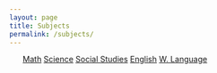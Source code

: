 ```yaml
---
layout: page
title: Subjects
permalink: /subjects/
---
```


<html>
<style>
ul li {display: inline-block;}
ul li:hover {background:white;
             color: #191970;}
ul li:hover ul {display: block;}
ul li ul {
  position: absolute;
  width: 200px;
  display: none;
  background: white;
}
ul li ul li {
  background: #DAA520;
  color: #191970;
  display: block;
  background: white;
}

</style>
<body>

<div>
  <ul class="button-list">
    <li class="button">
      <a href="#">Math</a>
        <ul>
          <li><a href="#">Algebra 1</a></li>
          <li><a href="#">Algebra 2</a></li>
          <li><a href="#">Geometry</a></li>
          <li><a href="#">Pre Calculus</a></li>
          <li><a href="#">Calculus</a></li>
        </ul>
    </li>
    <li class="button">
      <a href="#">Science</a>
      <ul>
        <li><a href="#">Biology</a></li>
        <li><a href="#">Chemistry</a></li>
        <li><a href="#">Environmental Science</a></li>
      </ul>
    </li>
    <li class="button">
      <a href="#">Social Studies</a>
        <ul>
          <li><a href="#">U.S. History</a></li>
          <li><a href="#">World History</a></li>
          <li><a href="#">Government</a></li>
        </ul>
    </li>
    <li class="button">
      <a href="#">English</a>
        <ul>
          <li><a href="#">Grammer</a></li>
          <li><a href="#">Link 2</a></li>
          <li><a href="#">Link 3</a></li>
        </ul>
    </li>
    <li class="button">
      <a href="#">W. Language</a>
        <ul>
          <li><a href="#">Spanish</a></li>
          <li><a href="#">Dutch</a></li>
          <li><a href="#">Telugu</a></li>
        </ul>
    </li>
    <li>


